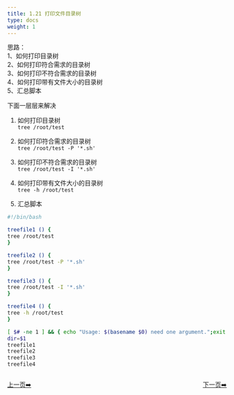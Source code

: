 ```yaml
---
title: 1.21 打印文件目录树                                    
type: docs
weight: 1
---   
```


思路：   
1、如何打印目录树   
2、如何打印符合需求的目录树   
3、如何打印不符合需求的目录树   
4、如何打印带有文件大小的目录树   
5、汇总脚本   

下面一层层来解决    
1) 如何打印目录树   
`tree /root/test`   

2) 如何打印符合需求的目录树   
`tree /root/test -P '*.sh'`   

3) 如何打印不符合需求的目录树   
`tree /root/test -I '*.sh'`   

4) 如何打印带有文件大小的目录树   
`tree -h /root/test`   

5) 汇总脚本   
```bash
#!/bin/bash

treefile1 () {
tree /root/test
}

treefile2 () {
tree /root/test -P '*.sh'
}

treefile3 () {
tree /root/test -I '*.sh'
}

treefile4 () {
tree -h /root/test
}

[ $# -ne 1 ] && { echo "Usage: $(basename $0) need one argument.";exit -1; }   
dir=$1
treefile1
treefile2
treefile3
treefile4
```   


<div style="display: flex;justify-content: space-between;align-items: center;">
<p><a href="https://books.linuxwt.com/linuxwtsbc/ChapterOne/shell8">上一页➡️</a></p>
<p><a href="https://books.linuxwt.com/linuxwtsbc/ChapterOne/shell10">下一页➡️</a></p>
</div>